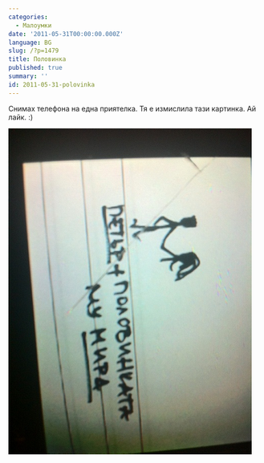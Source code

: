 ```yaml
---
categories:
  - Малоумки
date: '2011-05-31T00:00:00.000Z'
language: BG
slug: /?p=1479
title: Половинка
published: true
summary: ''
id: 2011-05-31-polovinka
---
```


Снимах телефона на една приятелка. Тя е измислила тази картинка. Ай лайк. :) 

![](https://raw.githubusercontent.com/kirilchristov/blog_images/main/2011/05/IMG_0996.jpg)
